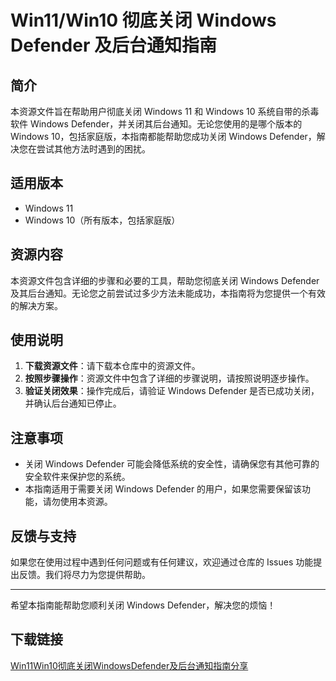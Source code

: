 # Win11/Win10 彻底关闭 Windows Defender 及后台通知指南

## 简介
本资源文件旨在帮助用户彻底关闭 Windows 11 和 Windows 10 系统自带的杀毒软件 Windows Defender，并关闭其后台通知。无论您使用的是哪个版本的 Windows 10，包括家庭版，本指南都能帮助您成功关闭 Windows Defender，解决您在尝试其他方法时遇到的困扰。

## 适用版本
- Windows 11
- Windows 10（所有版本，包括家庭版）

## 资源内容
本资源文件包含详细的步骤和必要的工具，帮助您彻底关闭 Windows Defender 及其后台通知。无论您之前尝试过多少方法未能成功，本指南将为您提供一个有效的解决方案。

## 使用说明
1. **下载资源文件**：请下载本仓库中的资源文件。
2. **按照步骤操作**：资源文件中包含了详细的步骤说明，请按照说明逐步操作。
3. **验证关闭效果**：操作完成后，请验证 Windows Defender 是否已成功关闭，并确认后台通知已停止。

## 注意事项
- 关闭 Windows Defender 可能会降低系统的安全性，请确保您有其他可靠的安全软件来保护您的系统。
- 本指南适用于需要关闭 Windows Defender 的用户，如果您需要保留该功能，请勿使用本资源。

## 反馈与支持
如果您在使用过程中遇到任何问题或有任何建议，欢迎通过仓库的 Issues 功能提出反馈。我们将尽力为您提供帮助。

---

希望本指南能帮助您顺利关闭 Windows Defender，解决您的烦恼！

## 下载链接

[Win11Win10彻底关闭WindowsDefender及后台通知指南分享](https://pan.quark.cn/s/527516d61913)